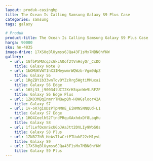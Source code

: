 ```yaml
---
layout: produk-casinghp
title: The Ocean Is Calling Samsung Galaxy S9 Plus Case
categories: samsung
tags: galaxy

# Produk
product-title: The Ocean Is Calling Samsung Galaxy S9 Plus Case
harga: 90000
sku: hn-4835
image-drive: 17XS0qBlUymss6JQa43F1sMx7MBN0hfKW
gallery:
  - url: 1GfbP5MUcqJxGkLAOof2tVnHsyQr_CxDQ
    title: Galaxy Note 8
  - url: 1bOMUKVWT1hX3IMeywmrWQWzb-Vgm9dpZ
    title: Galaxy S6
  - url: 1RgZBYib33wnTovOYZzRrg5WgtiMMuxai
    title: Galaxy S6 Edge
  - url: 16Sj33_j90034tUCI2XrH3qanWe9LRFZF
    title: Galaxy S6 Edge Plus
  - url: 1ZKO3MBqInmrrTMQwpQh-HOWGsloor42A
    title: Galaxy S7
  - url: 1v-oR7giUDzPTpNMKE_EiNMNSNNQUd-L1
    title: Galaxy S7 Edge
  - url: 1HO4CeelhS2TtndPRquXAxhdxDf8LaqHu
    title: Galaxy S8
  - url: 1flLefOxmnSxUGpJAaJtt2DVLIy9WbS0s
    title: Galaxy S8 Plus
  - url: 1ZNB77hR_HeAsTlwCrtPTUukE22cM1yvL
    title: Galaxy S9
  - url: 17XS0qBlUymss6JQa43F1sMx7MBN0hfKW
    title: Galaxy S9 Plus
---
```

